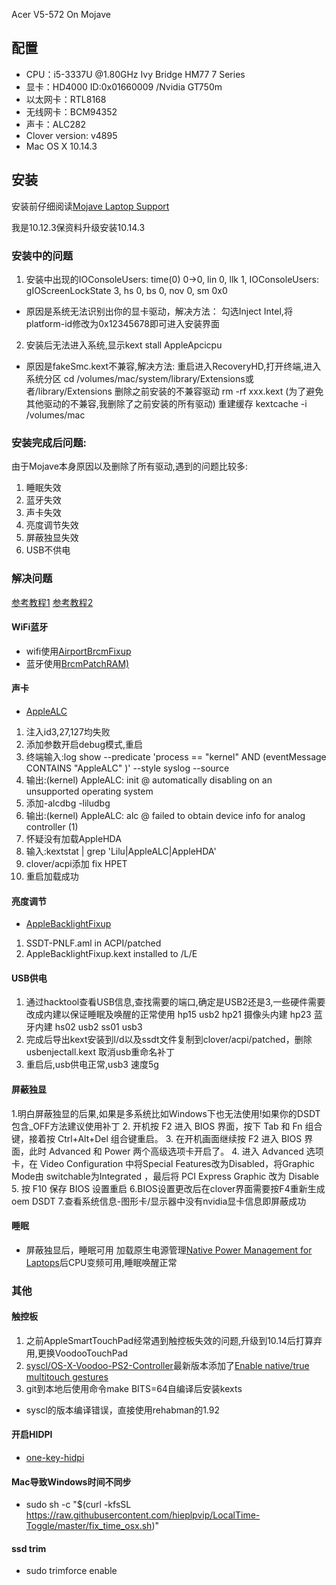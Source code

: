 Acer V5-572 On Mojave

## 配置

- CPU：i5-3337U @1.80GHz Ivy Bridge HM77 7 Series
- 显卡：HD4000 ID:0x01660009 /Nvidia GT750m
- 以太网卡：RTL8168
- 无线网卡：BCM94352
- 声卡：ALC282
- Clover version: v4895
- Mac OS X 10.14.3


## 安装
安装前仔细阅读[Mojave Laptop Support](https://www.tonymacx86.com/forums/mojave-laptop-support.196/)

我是10.12.3保资料升级安装10.14.3

### 安装中的问题

1. 安装中出现的IOConsoleUsers: time(0) 0->0, lin 0, llk 1, IOConsoleUsers: gIOScreenLockState 3, hs 0, bs 0, nov 0, sm 0x0
- 原因是系统无法识别出你的显卡驱动，解决方法：
勾选Inject Intel,将platform-id修改为0x12345678即可进入安装界面

2. 安装后无法进入系统,显示kext stall AppleApcicpu
- 原因是fakeSmc.kext不兼容,解决方法:
重启进入RecoveryHD,打开终端,进入系统分区
cd /volumes/mac/system/library/Extensions或者/library/Extensions
删除之前安装的不兼容驱动
rm -rf xxx.kext
(为了避免其他驱动的不兼容,我删除了之前安装的所有驱动)
重建缓存
kextcache -i /volumes/mac


### 安装完成后问题:
由于Mojave本身原因以及删除了所有驱动,遇到的问题比较多:
1. 睡眠失效
2. 蓝牙失效
3. 声卡失效
4. 亮度调节失效
5. 屏蔽独显失效
6. USB不供电


### 解决问题
[参考教程1](https://www.tonymacx86.com/threads/an-idiots-guide-to-lilu-and-its-plug-ins.260063/)
[参考教程2](https://www.tonymacx86.com/threads/faq-read-first-laptop-frequent-questions.164990/)


#### WiFi蓝牙
- wifi使用[AirportBrcmFixup](https://github.com/acidanthera/AirportBrcmFixup)
- 蓝牙使用[BrcmPatchRAM)](https://github.com/RehabMan/OS-X-BrcmPatchRAM)

####  声卡
- [AppleALC](https://github.com/acidanthera/AppleALC)
1. 注入id3,27,127均失败
2. 添加参数开启debug模式,重启
3. 终端输入:log show --predicate 'process == "kernel" AND (eventMessage CONTAINS "AppleALC" )' --style syslog --source
4. 输出:(kernel) AppleALC: init @ automatically disabling on an unsupported operating system
5. 添加-alcdbg -liludbg
6. 输出:(kernel) AppleALC:     alc @ failed to obtain device info for analog controller (1)
7. 怀疑没有加载AppleHDA
8. 输入:kextstat | grep 'Lilu\|AppleALC\|AppleHDA'
9. clover/acpi添加 fix HPET 
10. 重启加载成功


#### 亮度调节
- [AppleBacklightFixup](https://bitbucket.org/RehabMan/applebacklightfixup/downloads/)
1. SSDT-PNLF.aml in ACPI/patched
2. AppleBacklightFixup.kext installed to /L/E


#### USB供电 

1.  通过hacktool查看USB信息,查找需要的端口,确定是USB2还是3,一些硬件需要改成内建以保证睡眠及唤醒的正常使用
hp15 usb2
hp21 摄像头内建
hp23 蓝牙内建
hs02 usb2
ss01 usb3  
2. 完成后导出kext安装到l/d以及ssdt文件复制到clover/acpi/patched，删除usbenjectall.kext 取消usb重命名补丁
3. 重启后,usb供电正常,usb3 速度5g


#### 屏蔽独显
1.明白屏蔽独显的后果,如果是多系统比如Windows下也无法使用!如果你的DSDT包含_OFF方法建议使用补丁
2. 开机按 F2 进入 BIOS 界面，按下 Tab 和 Fn 组合键，接着按 Ctrl+Alt+Del 组合键重启。
3. 在开机画面继续按 F2 进入 BIOS 界面，此时 Advanced 和 Power 两个高级选项卡开启了。
4. 进入 Advanced 选项卡，在 Video Configuration 中将Special Features改为Disabled，将Graphic Mode由 switchable为Integrated ，最后将 PCI Express Graphic 改为 Disable 
5. 按 F10 保存 BIOS 设置重启
6.BIOS设置更改后在clover界面需要按F4重新生成oem DSDT
7.查看系统信息-图形卡/显示器中没有nvidia显卡信息即屏蔽成功

#### 睡眠
* 屏蔽独显后，睡眠可用
加载原生电源管理[Native Power Management for Laptops](https://www.tonymacx86.com/threads/guide-native-power-management-for-laptops.175801/)后CPU变频可用,睡眠唤醒正常

### 其他
####  触控板 
1. 之前AppleSmartTouchPad经常遇到触控板失效的问题,升级到10.14后打算弃用,更换VoodooTouchPad
2. [syscl/OS-X-Voodoo-PS2-Controller](https://github.com/syscl/OS-X-Voodoo-PS2-Controller)最新版本添加了[Enable native/true multitouch gestures](https://github.com/syscl/OS-X-Voodoo-PS2-Controller/pull/10)
3. git到本地后使用命令make BITS=64自编译后安装kexts
* syscl的版本编译错误，直接使用rehabman的1.92


#### 开启HIDPI
- [one-key-hidpi](https://github.com/xzhih/one-key-hidpi/blob/master/README-zh.md)

#### Mac导致Windows时间不同步
* sudo sh -c "$(curl -kfsSL https://raw.githubusercontent.com/hieplpvip/LocalTime-Toggle/master/fix_time_osx.sh)"

#### ssd trim
* sudo trimforce enable
 
